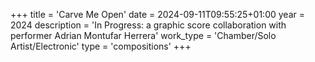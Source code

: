+++
title = 'Carve Me Open'
date = 2024-09-11T09:55:25+01:00
year = 2024
description = 'In Progress: a graphic score collaboration with performer Adrian Montufar Herrera'
work_type = 'Chamber/Solo Artist/Electronic'
type = 'compositions'
+++
